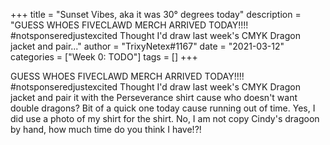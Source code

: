 +++
title = "Sunset Vibes, aka it was 30° degrees today"
description = "GUESS WHOES FIVECLAWD MERCH ARRIVED TODAY!!!! #notsponseredjustexcited Thought I'd draw last week's CMYK Dragon jacket and pair..."
author = "TrixyNetex#1167"
date = "2021-03-12"
categories = ["Week 0: TODO"]
tags = []
+++

GUESS WHOES FIVECLAWD MERCH ARRIVED TODAY!!!!
#notsponseredjustexcited
Thought I'd draw last week's CMYK Dragon jacket and pair it with the Perseverance shirt cause who doesn't want double dragons?
Bit of a quick one today cause running out of time. Yes, I did use a photo of my shirt for the shirt. No, I am not copy Cindy's dragoon by hand, how much time do you think I have!?!
